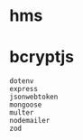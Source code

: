 # hms

# bcryptjs

    dotenv
    express
    jsonwebtoken
    mongoose
    multer
    nodemailer
    zod
